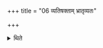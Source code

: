 +++
title = "06 व्यतिषक्ताम् भ्रातृव्यतः"

+++

<details><summary>थिते</summary>

6. In the case of a (sacrificer) who has an enemy, (he should make the line of the sacrificial posts) alternately equally tall and short.   

[^1]: Cp. KS XXVI.8. 
</details>
